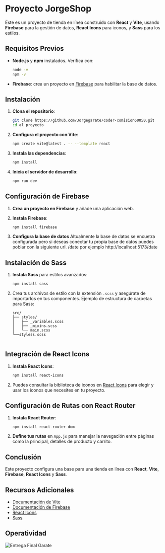 
# Proyecto JorgeShop

Este es un proyecto de tienda en línea construido con **React** y **Vite**, usando **Firebase** para la gestión de datos, **React Icons** para iconos, y **Sass** para los estilos.

## Requisitos Previos

- **Node.js** y **npm** instalados. Verifica con:

  ```bash
  node -v
  npm -v
  ```

- **Firebase**: crea un proyecto en [Firebase](https://console.firebase.google.com/) para habilitar la base de datos.

## Instalación

1. **Clona el repositorio**:

   ```bash
   git clone https://github.com/Jorgegarate/coder-comision60050.git
   cd al proyecto
   ```

2. **Configura el proyecto con Vite**:

   ```bash
   npm create vite@latest . -- --template react
   ```

3. **Instala las dependencias**:

   ```bash
   npm install
   ```

4. **Inicia el servidor de desarrollo**:

   ```bash
   npm run dev
   ```

## Configuración de Firebase

1. **Crea un proyecto en Firebase** y añade una aplicación web.

2. **Instala Firebase**:

   ```bash
   npm install firebase
   ```
3. **Configura la base de datos** Altualmente la base de datos se encuetra configurada pero si deseas conectar tu propia base de datos puedes poblar con la siguiente url. /date por ejemplo http://localhost:5173/date

## Instalación de Sass

1. **Instala Sass** para estilos avanzados:

   ```bash
   npm install sass
   ```

2. Crea tus archivos de estilo con la extensión `.scss` y asegúrate de importarlos en tus componentes. Ejemplo de estructura de carpetas para Sass:

   ```plaintext
   src/
   ├── styles/
   │   ├── _variables.scss
   │   ├── _mixins.scss
   │   └── main.scss
   └──styless.scss 


## Integración de React Icons

1. **Instala React Icons**:

   ```bash
   npm install react-icons
   ```

2. Puedes consultar la biblioteca de iconos en [React Icons](https://react-icons.github.io/react-icons/) para elegir y usar los iconos que necesites en tu proyecto.

## Configuración de Rutas con React Router

1. **Instala React Router**:

   ```bash
   npm install react-router-dom
   ```

2. **Define tus rutas** en `App.js` para manejar la navegación entre páginas como la principal, detalles de producto y carrito.

## Conclusión

Este proyecto configura una base para una tienda en línea con **React**, **Vite**, **Firebase**, **React Icons** y **Sass**.

## Recursos Adicionales

- [Documentación de Vite](https://vitejs.dev/guide/)
- [Documentación de Firebase](https://firebase.google.com/docs)
- [React Icons](https://react-icons.github.io/react-icons/)
- [Sass](https://sass-lang.com/)

## Operatividad
![Entrega Final Garate](./public/img/EntregaFinal-Garate.gif)
